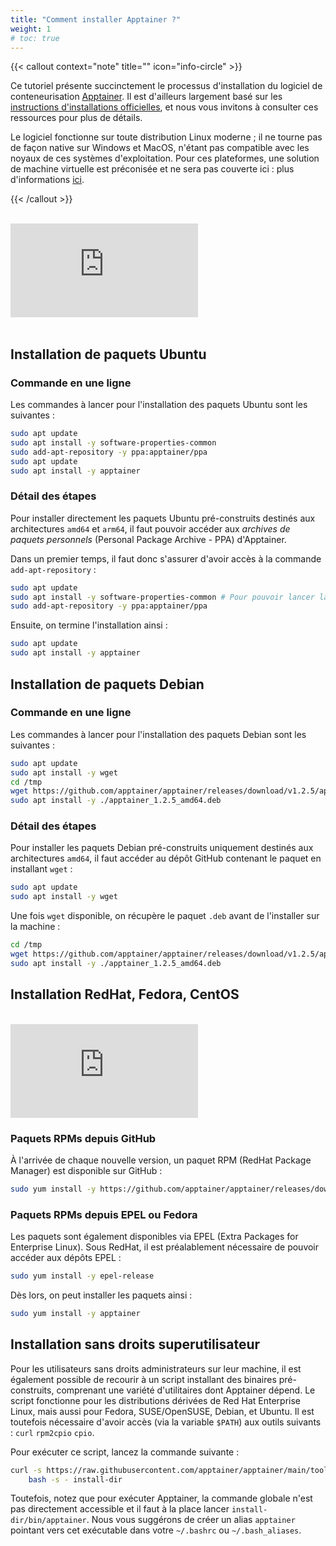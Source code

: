 ```yaml
---
title: "Comment installer Apptainer ?"
weight: 1
# toc: true
---
```



{{< callout context="note" title="" icon="info-circle" >}}

Ce tutoriel présente succinctement le processus d'installation du logiciel de conteneurisation [Apptainer](https://apptainer.org/). Il est d'ailleurs largement basé sur les [instructions d'installations officielles](https://apptainer.org/docs/admin/1.2/installation.html#install-from-pre-built-packages), et nous vous invitons à consulter ces ressources pour plus de détails.

Le logiciel fonctionne sur toute distribution Linux moderne ; il ne tourne pas de façon native sur Windows et MacOS, n'étant pas compatible avec les noyaux de ces systèmes d'exploitation. Pour ces plateformes, une solution de machine virtuelle est préconisée et ne sera pas couverte ici : plus d'informations [ici](https://apptainer.org/docs/admin/1.2/installation.html#installation-on-windows-or-mac).

{{< /callout >}}

<br/>

<!-- <video controls width="400px">
  <source src="https://www.youtube.com/embed/YDOH-mapNgo?si=A3SE_pXO4ty2aaL-" autoplay="false"/>
</video> -->

<iframe class="tuto-video" src="https://www.youtube.com/embed/YDOH-mapNgo?si=A3SE_pXO4ty2aaL-" title="YouTube video player" frameborder="0" allow="accelerometer; autoplay; clipboard-write; encrypted-media; gyroscope; picture-in-picture; web-share" allowfullscreen></iframe>

<br/>
<br/>

<!-- Ce tutoriel présente succinctement le processus d'installation du logiciel de conteneurisation [Apptainer][apptainer-home-page]. Il est d'ailleurs largement basé sur les [instructions d'installations officielles][apptainer-install-linux], et nous vous invitons à consulter ces ressources pour plus de détails.

Le logiciel fonctionne sur toute distribution Linux moderne ; il ne tourne pas de façon native sur Windows et MacOS, n'étant pas compatible avec les noyaux de ces systèmes d'exploitation. Pour ces plateformes, une solution de machine virtuelle est préconisée et ne sera pas couverte ici : plus d'informations [ici][apptainer-vm-other-os]. -->

## Installation de paquets Ubuntu

### Commande en une ligne
Les commandes à lancer pour l'installation des paquets Ubuntu sont les suivantes :

```sh
sudo apt update
sudo apt install -y software-properties-common
sudo add-apt-repository -y ppa:apptainer/ppa
sudo apt update
sudo apt install -y apptainer
```

### Détail des étapes
Pour installer directement les paquets Ubuntu pré-construits destinés aux architectures `amd64` et `arm64`, il faut pouvoir accéder aux *archives de paquets personnels* (Personal Package Archive - PPA) d'Apptainer.

Dans un premier temps, il faut donc s'assurer d'avoir accès à la commande `add-apt-repository` :

```sh
sudo apt update 
sudo apt install -y software-properties-common # Pour pouvoir lancer la commande de la ligne suivante
sudo add-apt-repository -y ppa:apptainer/ppa
```

Ensuite, on termine l'installation ainsi :

```sh
sudo apt update
sudo apt install -y apptainer
```

## Installation de paquets Debian

### Commande en une ligne
Les commandes à lancer pour l'installation des paquets Debian sont les suivantes :

```sh
sudo apt update
sudo apt install -y wget
cd /tmp
wget https://github.com/apptainer/apptainer/releases/download/v1.2.5/apptainer_1.2.5_amd64.deb
sudo apt install -y ./apptainer_1.2.5_amd64.deb
```

### Détail des étapes
Pour installer les paquets Debian pré-construits uniquement destinés aux architectures `amd64`, il faut accéder au dépôt GitHub contenant le paquet en installant `wget` :

```sh
sudo apt update
sudo apt install -y wget
```

Une fois `wget` disponible, on récupère le paquet `.deb` avant de l'installer sur la machine :

```sh
cd /tmp
wget https://github.com/apptainer/apptainer/releases/download/v1.2.5/apptainer_1.2.5_amd64.deb
sudo apt install -y ./apptainer_1.2.5_amd64.deb
```

## Installation RedHat, Fedora, CentOS

<br>

<iframe class="tuto-video" src="https://www.youtube.com/embed/O969cm56-Ng?si=D54tNBfirRIlhq-A" title="YouTube video player" frameborder="0" allow="accelerometer; autoplay; clipboard-write; encrypted-media; gyroscope; picture-in-picture; web-share" allowfullscreen></iframe>

<!-- <video controls width="50%">
  <source src="/videos/fr/install-centOS/installer-apptainer-centos-final-stfr.mp4" type="video/mp4" autoplay="false"/>
</video>  -->

### Paquets RPMs depuis GitHub
À l'arrivée de chaque nouvelle version, un paquet RPM (RedHat Package Manager) est disponible sur GitHub :

```sh
sudo yum install -y https://github.com/apptainer/apptainer/releases/download/v1.2.5/apptainer-1.2.5-1.x86_64.rpm
```

### Paquets RPMs depuis EPEL ou Fedora
Les paquets sont également disponibles via EPEL (Extra Packages for Enterprise Linux).
Sous RedHat, il est préalablement nécessaire de pouvoir accéder aux dépôts EPEL :

```sh
sudo yum install -y epel-release
```

Dès lors, on peut installer les paquets ainsi :

```sh
sudo yum install -y apptainer
```

## Installation sans droits superutilisateur
Pour les utilisateurs sans droits administrateurs sur leur machine, il est également possible de recourir à un script installant des binaires pré-construits, comprenant une variété d'utilitaires dont Apptainer dépend. Le script fonctionne pour les distributions dérivées de Red Hat Enterprise Linux, mais aussi pour Fedora, SUSE/OpenSUSE, Debian, et Ubuntu. Il est toutefois nécessaire d'avoir accès (via la variable `$PATH`) aux outils suivants : `curl` `rpm2cpio` `cpio`.

Pour exécuter ce script, lancez la commande suivante :

```sh
curl -s https://raw.githubusercontent.com/apptainer/apptainer/main/tools/install-unprivileged.sh | \
    bash -s - install-dir
```

Toutefois, notez que pour exécuter Apptainer, la commande globale n'est pas directement accessible et il faut à la place lancer `install-dir/bin/apptainer`. Nous vous suggérons de créer un alias `apptainer` pointant vers cet exécutable dans votre `~/.bashrc` ou `~/.bash_aliases`.



[apptainer-home-page]: https://apptainer.org/
[apptainer-install-linux]: https://apptainer.org/docs/admin/1.2/installation.html#install-from-pre-built-packages
[apptainer-vm-other-os]: https://apptainer.org/docs/admin/1.2/installation.html#installation-on-windows-or-mac
